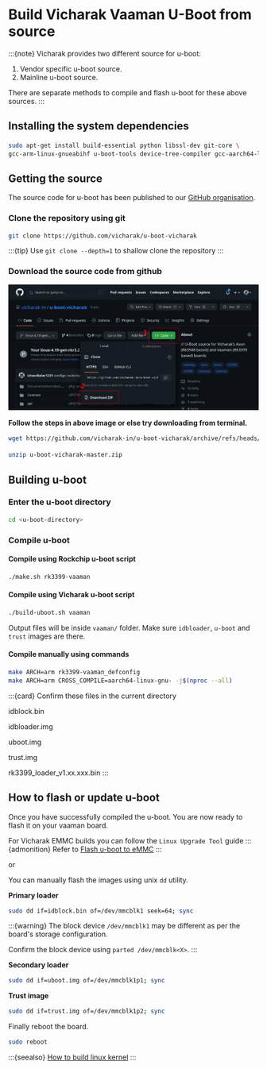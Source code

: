 # Build Vicharak Vaaman U-Boot from source

:::{note}
Vicharak provides two different source for u-boot:

1. Vendor specific u-boot source.
2. Mainline u-boot source.

There are separate methods to compile and flash u-boot for these above sources.
:::

## Installing the system dependencies

```bash
sudo apt-get install build-essential python libssl-dev git-core \
gcc-arm-linux-gnueabihf u-boot-tools device-tree-compiler gcc-aarch64-linux-gnu mtools parted pv
```

## Getting the source

The source code for u-boot has been published to our [GitHub organisation](https://github.com/vicharak-in).

### Clone the repository using git

```bash
git clone https://github.com/vicharak/u-boot-vicharak
```

:::{tip}
Use `git clone --depth=1` to shallow clone the repository
:::

### Download the source code from github

![vicharak-uboot-github](../../_static/images/vicharak-uboot-github.webp)

**Follow the steps in above image or else try downloading from terminal.**

```bash
wget https://github.com/vicharak-in/u-boot-vicharak/archive/refs/heads/master.zip

unzip u-boot-vicharak-master.zip
```

## Building u-boot

### Enter the u-boot directory

```bash
cd <u-boot-directory>
```

### Compile u-boot

#### Compile using Rockchip u-boot script

```bash
./make.sh rk3399-vaaman
```

#### Compile using Vicharak u-boot script

```bash
./build-uboot.sh vaaman
```

Output files will be inside `vaaman/` folder. Make sure `idbloader`, `u-boot` and `trust` images are there.

#### Compile manually using commands

```bash
make ARCH=arm rk3399-vaaman_defconfig
make ARCH=arm CROSS_COMPILE=aarch64-linux-gnu- -j$(nproc --all)
```

:::{card} Confirm these files in the current directory

idblock.bin

idbloader.img

uboot.img

trust.img

rk3399_loader_v1.xx.xxx.bin
:::

## How to flash or update u-boot

Once you have successfully compiled the u-boot. You are now ready to flash it on your vaaman board.

For Vicharak EMMC builds you can follow the `Linux Upgrade Tool` guide
:::{admonition} Refer to
[Flash u-boot to eMMC](../linux-usage-guide/rockchip-upgrade-tool-misc.rst#flashing-u-boot-img)
:::

or

You can manually flash the images using unix `dd` utility.

**Primary loader <idbloader>**

```bash
sudo dd if=idblock.bin of=/dev/mmcblk1 seek=64; sync
```

:::{warning}
The block device `/dev/mmcblk1` may be different as per the board's storage configuration.

Confirm the block device using `parted /dev/mmcblk<X>`.
:::

**Secondary loader <u-boot>**

```bash
sudo dd if=uboot.img of=/dev/mmcblk1p1; sync
```

**Trust image <trust>**

```bash
sudo dd if=trust.img of=/dev/mmcblk1p2; sync
```

Finally reboot the board.

```bash
sudo reboot
```

:::{seealso}
[How to build linux kernel](./build-linux-kernel.md)
:::
